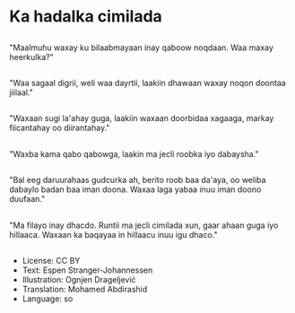# Ka hadalka cimilada

##
"Maalmuhu waxay ku bilaabmayaan inay qaboow noqdaan. Waa maxay heerkulka?"

##
"Waa sagaal digrii, weli waa dayrtii, laakiin dhawaan waxay noqon doontaa jiilaal."

##
"Waxaan sugi la'ahay guga, laakiin waxaan doorbidaa xagaaga, markay fiicantahay oo diirantahay."

##
"Waxba kama qabo qabowga, laakin ma jecli roobka iyo dabaysha."

##
"Bal eeg daruurahaas gudcurka ah, berito roob baa da'aya, oo weliba dabaylo badan baa iman doona. Waxaa laga yabaa inuu iman doono duufaan."

##
"Ma filayo inay dhacdo. Runtii ma jecli cimilada xun, gaar ahaan guga iyo hillaaca. Waxaan ka baqayaa in hillaacu inuu igu dhaco."

##
* License: CC BY
* Text: Espen Stranger-Johannessen
* Illustration: Ognjen Drageljević
* Translation: Mohamed Abdirashid
* Language: so
